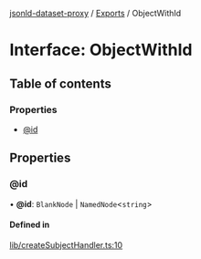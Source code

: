 [jsonld-dataset-proxy](../README.md) / [Exports](../modules.md) / ObjectWithId

# Interface: ObjectWithId

## Table of contents

### Properties

- [@id](ObjectWithId.md#@id)

## Properties

### @id

• **@id**: `BlankNode` \| `NamedNode`<`string`\>

#### Defined in

[lib/createSubjectHandler.ts:10](https://github.com/o-development/jsonld-dataset-proxy/blob/4f248b4/lib/createSubjectHandler.ts#L10)
